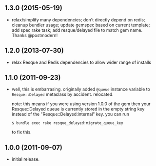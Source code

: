 ## 1.3.0 (2015-05-19)

* relax/simplify many dependencies; don't directly depend on redis; cleanup bundler usage; update gemspec based on current template; add spec rake task; add resque/delayed file to match gem name. Thanks @postmodern!
## 1.2.0 (2013-07-30)

* relax Resque and Redis dependencies to allow wider range of installs

## 1.1.0 (2011-09-23)

* well, this is embarrasing. originally added `@queue` instance variable to
  `Resque::Delayed` metaclass by accident. relocated.

  note: this means if you were using version 1.0.0 of the gem then your
  Resque::Delayed queue is currently stored in the empty string key instead
  of the "Resque::Delayed:internal" key. you can run

  `$ bundle exec rake resque_delayed:migrate_queue_key`

  to fix this.

## 1.0.0 (2011-09-07)

* initial release.
